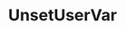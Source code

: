 ---
name: UnsetUserVar
title: UnsetUserVar
description: Use [Twitch](/api/csharp/twitch/globals) and [YouTube](/api/csharp/youtube/globals) methods instead
deprecated: 0.2.0
parameters:
  - import: GlobalVarName
  - import: GlobalPersisted
---